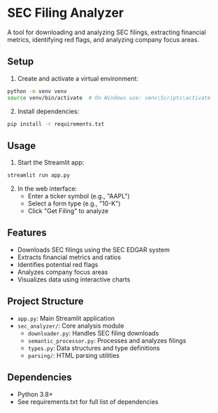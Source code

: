 # SEC Filing Analyzer

A tool for downloading and analyzing SEC filings, extracting financial metrics, identifying red flags, and analyzing company focus areas.

## Setup

1. Create and activate a virtual environment:
```bash
python -m venv venv
source venv/bin/activate  # On Windows use: venv\Scripts\activate
```

2. Install dependencies:
```bash
pip install -r requirements.txt
```

## Usage

1. Start the Streamlit app:
```bash
streamlit run app.py
```

2. In the web interface:
   - Enter a ticker symbol (e.g., "AAPL")
   - Select a form type (e.g., "10-K")
   - Click "Get Filing" to analyze

## Features

- Downloads SEC filings using the SEC EDGAR system
- Extracts financial metrics and ratios
- Identifies potential red flags
- Analyzes company focus areas
- Visualizes data using interactive charts

## Project Structure

- `app.py`: Main Streamlit application
- `sec_analyzer/`: Core analysis module
  - `downloader.py`: Handles SEC filing downloads
  - `semantic_processor.py`: Processes and analyzes filings
  - `types.py`: Data structures and type definitions
  - `parsing/`: HTML parsing utilities

## Dependencies

- Python 3.8+
- See requirements.txt for full list of dependencies 